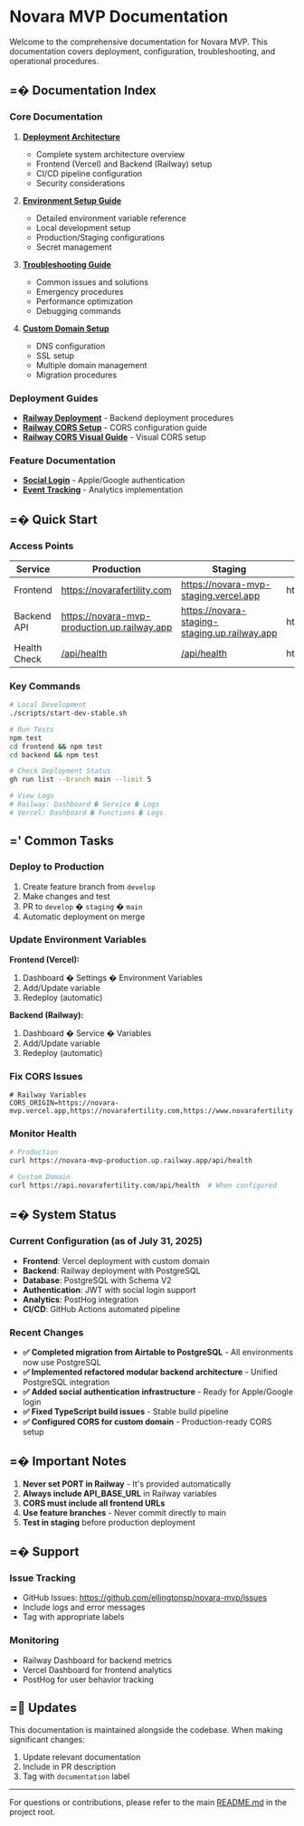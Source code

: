 # Novara MVP Documentation

Welcome to the comprehensive documentation for Novara MVP. This documentation covers deployment, configuration, troubleshooting, and operational procedures.

## =� Documentation Index

### Core Documentation

1. **[Deployment Architecture](./DEPLOYMENT_ARCHITECTURE.md)**
   - Complete system architecture overview
   - Frontend (Vercel) and Backend (Railway) setup
   - CI/CD pipeline configuration
   - Security considerations

2. **[Environment Setup Guide](./ENVIRONMENT_SETUP_GUIDE.md)**
   - Detailed environment variable reference
   - Local development setup
   - Production/Staging configurations
   - Secret management

3. **[Troubleshooting Guide](./TROUBLESHOOTING_GUIDE.md)**
   - Common issues and solutions
   - Emergency procedures
   - Performance optimization
   - Debugging commands

4. **[Custom Domain Setup](./CUSTOM_DOMAIN_SETUP.md)**
   - DNS configuration
   - SSL setup
   - Multiple domain management
   - Migration procedures

### Deployment Guides

- **[Railway Deployment](./deployment/railway-deployment.md)** - Backend deployment procedures
- **[Railway CORS Setup](./deployment/railway-cors-setup.md)** - CORS configuration guide
- **[Railway CORS Visual Guide](./deployment/railway-cors-visual-guide.md)** - Visual CORS setup

### Feature Documentation

- **[Social Login](./features/AUTH-01-social-login.md)** - Apple/Google authentication
- **[Event Tracking](./features/AN-01-event-tracking/)** - Analytics implementation

## =� Quick Start

### Access Points

| Service | Production | Staging | Local |
|---------|------------|---------|--------|
| Frontend | https://novarafertility.com | https://novara-mvp-staging.vercel.app | http://localhost:4200 |
| Backend API | https://novara-mvp-production.up.railway.app | https://novara-staging-staging.up.railway.app | http://localhost:9002 |
| Health Check | [/api/health](https://novara-mvp-production.up.railway.app/api/health) | [/api/health](https://novara-staging-staging.up.railway.app/api/health) | http://localhost:9002/api/health |

### Key Commands

```bash
# Local Development
./scripts/start-dev-stable.sh

# Run Tests
npm test
cd frontend && npm test
cd backend && npm test

# Check Deployment Status
gh run list --branch main --limit 5

# View Logs
# Railway: Dashboard � Service � Logs
# Vercel: Dashboard � Functions � Logs
```

## =' Common Tasks

### Deploy to Production

1. Create feature branch from `develop`
2. Make changes and test
3. PR to `develop` � `staging` � `main`
4. Automatic deployment on merge

### Update Environment Variables

**Frontend (Vercel):**
1. Dashboard � Settings � Environment Variables
2. Add/Update variable
3. Redeploy (automatic)

**Backend (Railway):**
1. Dashboard � Service � Variables
2. Add/Update variable
3. Redeploy (automatic)

### Fix CORS Issues

```env
# Railway Variables
CORS_ORIGIN=https://novara-mvp.vercel.app,https://novarafertility.com,https://www.novarafertility.com
```

### Monitor Health

```bash
# Production
curl https://novara-mvp-production.up.railway.app/api/health

# Custom Domain
curl https://api.novarafertility.com/api/health  # When configured
```

## =� System Status

### Current Configuration (as of July 31, 2025)

- **Frontend**: Vercel deployment with custom domain
- **Backend**: Railway deployment with PostgreSQL
- **Database**: PostgreSQL with Schema V2
- **Authentication**: JWT with social login support
- **Analytics**: PostHog integration
- **CI/CD**: GitHub Actions automated pipeline

### Recent Changes

- **✅ Completed migration from Airtable to PostgreSQL** - All environments now use PostgreSQL
- **✅ Implemented refactored modular backend architecture** - Unified PostgreSQL integration
- **✅ Added social authentication infrastructure** - Ready for Apple/Google login
- **✅ Fixed TypeScript build issues** - Stable build pipeline
- **✅ Configured CORS for custom domain** - Production-ready CORS setup

## =� Important Notes

1. **Never set PORT in Railway** - It's provided automatically
2. **Always include API_BASE_URL** in Railway variables
3. **CORS must include all frontend URLs**
4. **Use feature branches** - Never commit directly to main
5. **Test in staging** before production deployment

## =� Support

### Issue Tracking
- GitHub Issues: https://github.com/ellingtonsp/novara-mvp/issues
- Include logs and error messages
- Tag with appropriate labels

### Monitoring
- Railway Dashboard for backend metrics
- Vercel Dashboard for frontend analytics
- PostHog for user behavior tracking

## = Updates

This documentation is maintained alongside the codebase. When making significant changes:

1. Update relevant documentation
2. Include in PR description
3. Tag with `documentation` label

---

For questions or contributions, please refer to the main [README.md](../README.md) in the project root.